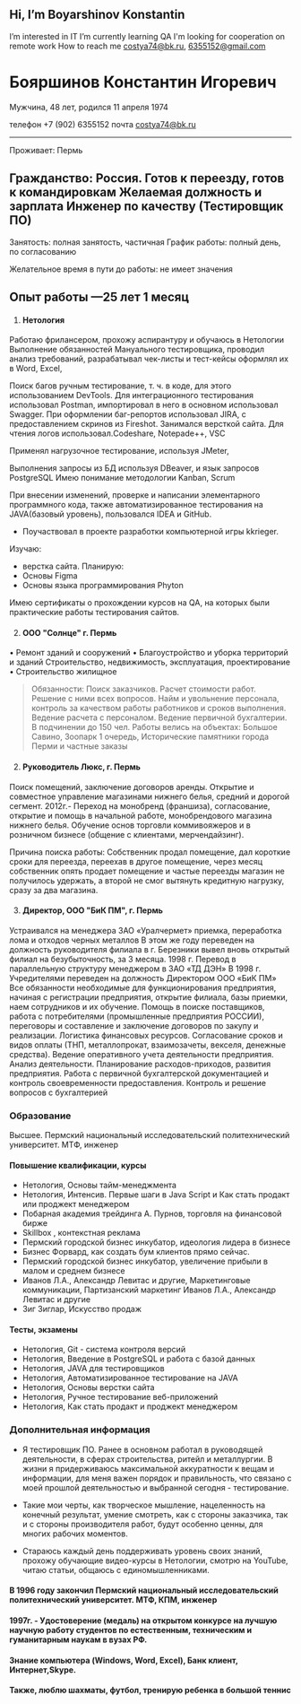 ## Hi, I’m Boyarshinov Konstantin
I’m interested in IT
I’m currently learning QA
I'm looking for cooperation on remote work
How to reach me costya74@bk.ru, 6355152@gmail.com


# Бояршинов Константин Игоревич
Мужчина, 48 лет, родился 11 апреля 1974

телефон +7 (902) 6355152
почта  costya74@bk.ru 

---
Проживает: Пермь

Гражданство: Россия.
Готов к переезду, готов к командировкам
Желаемая должность и зарплата
Инженер по качеству (Тестировщик ПО)
---

Занятость: полная занятость, частичная
График работы: полный день, по согласованию

Желательное время в пути до работы: не имеет значения

## Опыт работы —25 лет 1 месяц
1. #### Нетология

Работаю фрилансером, прохожу аспирантуру и обучаюсь в Нетологии
Выполнение обязанностей Мануального тестировщика, проводил анализ требований, разрабатывал чек-листы и тест-кейсы оформлял их в Word, Excel, 

Поиск багов ручным тестирование, т. ч. в коде, для этого использованием DevTools. Для интеграционного тестирования использовал Postman, импортировал в него в основном использовал Swagger.
При оформлении баг-репортов использовал JIRA, с предоставлением скринов из Fireshot. 
Занимался версткой сайта. Для чтения логов использовал.Codeshare, Notepade++, VSC

Применял нагрузочное  тестирование, используя JMeter, 

Выполнения запросы из БД используя DBeaver, и язык запросов PostgreSQL
Имею понимание методологии Kanban,  Scrum

При внесении изменений, проверке и написании элементарного программного кода, также автоматизированное тестирования на JAVA(базовый уровень),  пользовался IDEA и GitHub.

-  Поучаствовал в проекте разработки компьютерной игры kkrieger. 

Изучаю:
- верстка сайта. 
Планирую:
 - Основы Figma
- Основы языка программирования Phyton

Имею сертификаты о прохождении курсов на QA, на которых были практические работы тестирования сайтов.

2. #### ООО "Солнце" г. Пермь

• Ремонт зданий и сооружений
• Благоустройство и уборка территорий и зданий
Строительство, недвижимость, эксплуатация, проектирование
• Строительство жилищное
>Обязанности:
Поиск заказчиков. 
Расчет стоимости работ. Решение с ними всех вопросов. Найм и увольнение персонала, контроль за качеством работы работников и сроков выполнения. Ведение расчета с персоналом. Ведение первичной бухгалтерии.
В подчинении до 150 чел.
Работы велись на объектах:
 Большое Cавино, Зоопарк 1 очередь, Исторические памятники города Перми и частные заказы


2. #### Руководитель Люкс, г. Пермь

Поиск помещений, заключение договоров аренды. Открытие и совместное управление магазинами нижнего белья, средний и дорогой сегмент.
2012г.- Переход на монобренд (франшиза), согласование, открытие и помощь в начальной работе, монобрендового магазина нижнего белья.
Обучение основ торговли коммивояжеров и в розничном бизнесе (общение с клиентами, мерчендайзинг).

Причина поиска работы: Собственник продал помещение, дал короткие сроки для переезда, переехав в другое помещение, через месяц собственник опять продает помещение и частые переезды магазин не получилось удержать, а второй не смог вытянуть кредитную нагрузку, сразу за два магазина.

3. #### Директор, ООО "БиК ПМ", г. Пермь

Устраивался на менеджера ЗАО «Уралчермет» приемка, переработка лома и отходов черных металлов 
В этом же году переведен на должность руководителя филиала в г. Березники вывел вновь открытый филиал на безубыточность, за 3 месяца.
1998 г. Перевод в параллельную структуру менеджером в  ЗАО «ТД ДЭН»
В 1998 г. Учредителями переведен на должность Директором ООО «БиК ПМ»
Все обязанности необходимые для функционирования предприятия, начиная с регистрации предприятия, открытие филиала, базы приемки, наем сотрудников и их обучение.
     Помощь в поиске поставщиков, работа с потребителями (промышленные предприятия РОССИИ), переговоры и составление и заключение договоров по закупу и реализации. Логистика финансовых ресурсов.
Согласование сроков и видов оплаты (ТНП, металлопрокат, взаимозачеты, векселя, денежные средства).
Ведение оперативного учета деятельности предприятия. 
Анализ деятельности.
Планирование расходов-приходов, развития предприятия.
Работа с первичной бухгалтерской документацией и контроль своевременности предоставления.
Контроль и решение вопросов с бухгалтерией


### Образование
Высшее. Пермский национальный исследовательский политехнический университет. МТФ, инженер

#### Повышение квалификации, курсы
+ Нетология, Основы тайм-менеджмента
+ Нетология, Интенсив. Первые шаги в Java Script и Как стать продакт или проджект менеджером
+ Побарная академия трейдинга А. Пурнов, торговля на финансовой бирже
+ Skillbox , контекстная реклама
+ Пермский городской бизнес инкубатор, идеология лидера в бизнесе 
+ Бизнес Форвард, как создать бум клиентов прямо сейчас. 
+ Пермский городской бизнес инкубатор, увеличение прибыли в малом и среднем бизнесе 
+ Иванов Л.А., Александр Левитас и другие, Маркетинговые коммуникации, Партизанский маркетинг Иванов Л.А., Александр Левитас и другие
+ Зиг Зиглар, Искусство продаж 

#### Тесты, экзамены
+ Нетология, Git - система контроля версий
+ Нетология, Введение в PostgreSQL и работа с базой данных
+ Нетология, JAVA для тестировщиков
+ Нетология, Автоматизированное тестирование на JAVA
+ Нетология, Основы верстки сайта
+ Нетология, Ручное тестирование веб-приложений
+ Нетология, Как стать продакт и проджект менеджером

### Дополнительная информация
+ Я тестировщик ПО. Ранее в основном работал в руководящей деятельности, в сферах строительства, ритейл и металлургии. 
 В жизни я придерживаюсь максимальной аккуратности к вещам и информации, для меня важен порядок и правильность, что связано с моей прошлой деятельностью и выбранной сегодня - тестирование. 

+ Такие мои черты, как творческое мышление, нацеленность на конечный результат, умение смотреть, как с стороны заказчика, так и с стороны производителя работ, будут особенно ценны, для многих рабочих моментов.  
+ Стараюсь каждый день поддерживать уровень своих знаний, прохожу обучающие видео-курсы в Нетологии, смотрю на YouTube, читаю статьи, общаюсь с единомышленниками. 

#### В 1996 году закончил Пермский национальный исследовательский политехнический университет. МТФ, КПМ, инженер
#### 1997г. - Удостоверение (медаль) на открытом конкурсе на лучшую научную работу студентов по естественным, техническим и гуманитарным наукам в вузах РФ.
#### Знание компьютера (Windows, Word, Excel), Банк клиент, Интернет,Skype.
#### Также, люблю шахматы, футбол, тренирую ребенка в большой теннис 
